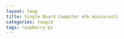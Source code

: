 ```yaml
---
layout: taag
title: Single Board Computer ehk miniarvuti
categories: taagid
tags: raspberry-pi
---
```

